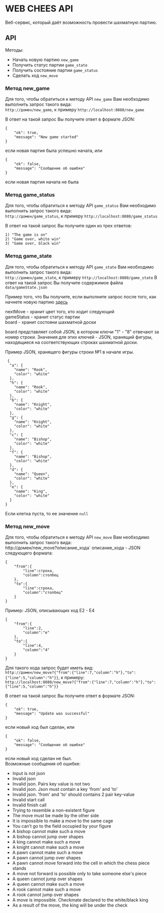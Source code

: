 # WEB CHEES API

Веб-сервис, который даёт возможность провести шахматную партию.

## API
Методы:
* Начать новую партию `new_game`
* Получить статус партии `game_state` 
* Получить состояние партии `game_status`
* Сделать ход `new_move`

### Метод new_game

Для того, чтобы обратиться к методу API `new_game` Вам необходимо выполнить запрос такого вида:  
`http://домен/new_game`, к примеру `http://localhost:8080/new_game`

В ответ на такой запрос Вы получите ответ в формате JSON:
```
{
    "ok": true,
    "message": "New game started"
}
```
если новая партия была успешно начата, или 
```
{
    "ok": false,
    "message": "Сообщение об ошибке"
}
```
если новая партия начата не была
### Метод game_status
Для того, чтобы обратиться к методу API `game_status` Вам необходимо выполнить запрос такого вида:  
`http://домен/game_status`, к примеру `http://localhost:8080/game_status`

В ответ на такой запрос Вы получите один из трех ответов: 
```
1) "The game is on"
2) "Game over, white win"
3) "Game over, black win"
```
### Метод game_state
Для того, чтобы обратиться к методу API `game_state` Вам необходимо выполнить запрос такого вида:  
`http://домен/game_state`, к примеру `http://localhost:8080/game_state`
В ответ на такой запрос Вы получите содержимое файла `data/gameState.json`

Пример того, что Вы получите, если выполните запрос после того, как начнете новую партию [здесь](https://github.com/FadeevSergey/WEB_CHEES_API/blob/master/src/data/gameState.json)

nextMove - хранит цвет того, кто ходит следующий  
gameStatus - хранит статус партии  
board - хранит состояни шахматной доски

board представляет собой JSON, в котором ключи "1" - "8" отвечают за номер строки. Значения для этих ключей - JSON, хранящий фигуры, находящиеся на соответствующих строках шахматной доски. 

Пример JSON, хранящего фигуры строки №1 в начале игры. 
```
 {
  "a": {
    "name": "Rook",
    "color": "white"
  },
  "h": {
    "name": "Rook",
    "color": "white"
  },
  "b": {
    "name": "Knight",
    "color": "white"
  },
  "g": {
    "name": "Knight",
    "color": "white"
  },
  "c": {
    "name": "Bishop",
    "color": "white"
  },
  "f": {
    "name": "Bishop",
    "color": "white"
  },
  "d": {
    "name": "Queen",
    "color": "white"
  },
  "e": {
    "name": "King",
    "color": "white"
  }
}
```
Если клетка пуста, то ее значение `null`
### Метод new_move

Для того, чтобы обратиться к методу API `new_move` Вам необходимо выполнить запрос такого вида:  
http://домен/new_move?описание_хода`
описание_хода - JSON следующего формата:
```
{
    "from":{
        "line":строка,
        "column":столбец
    },
    "to":{
        "line":строка,
        "column":"столбец"
    }
}
```
Пример:
JSON, описывающих ход E2 - E4
```
{
    "from":{
        "line":2,
        "column":"e"
    },
    "to":{
        "line":4,
        "column":"4"
    }
}
```
Для такого хода запрос будет иметь вид:  
`http://домен/new_move?{"from":{"line":7,"column":"h"},"to":{"line":5,"column":"h"}}`, к примеру:  
`http://localhost:8080/new_move?{"from":{"line":7,"column":"h"},"to":{"line":5,"column":"h"}}`

В ответ на такой запрос Вы получите ответ в формате JSON:
```
{
    "ok": true,
    "message": "Update was successful"
}
```
если новый ход был сделан, или 
```
{
    "ok": false,
    "message": "Сообщение об ошибке"
}
```
если новый ход сделан не был.  
Возможные сообщения об ошибке:  

* Input is not json
* Invalid json
* Invalid json. Pairs key value is not two
* Invalid json. Json must contain a key 'from' and 'to'
* Invalid json. 'from' and 'to' should contains 2 pair key-value
* Invalid start call
* Invalid finish call
* Trying to resemble a non-existent figure
* The move must be made by the other side
* It is impossible to make a move to the same cage
* You can’t go to the field occupied by your figure
* A bishop cannot make such a move
* A bishop cannot jump over shapes
* A king cannot make such a move
* A knight cannot make such a move
* A pawn cannot make such a move
* A pawn cannot jump over shapes
* A pawn cannot move forward into the cell in which the chess piece stands
* A move not forward is possible only to take someone else's piece
* A queen cannot jump over shapes
* A queen cannot make such a move
* A rook cannot make such a move
* A rook cannot jump over shapes
* A move is impossible. Checkmate declared to the white/black king
* As a result of the move, the king will be under the check
